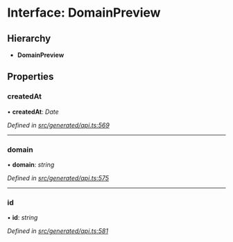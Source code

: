 # Interface: DomainPreview

## Hierarchy

* **DomainPreview**

## Properties

###  createdAt

• **createdAt**: *Date*

*Defined in [src/generated/api.ts:569](https://github.com/mailslurp/mailslurp-client/blob/a26884c/src/generated/api.ts#L569)*

___

###  domain

• **domain**: *string*

*Defined in [src/generated/api.ts:575](https://github.com/mailslurp/mailslurp-client/blob/a26884c/src/generated/api.ts#L575)*

___

###  id

• **id**: *string*

*Defined in [src/generated/api.ts:581](https://github.com/mailslurp/mailslurp-client/blob/a26884c/src/generated/api.ts#L581)*
